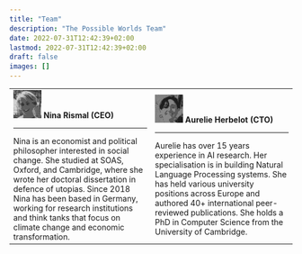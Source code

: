 ```yaml
---
title: "Team"
description: "The Possible Worlds Team"
date: 2022-07-31T12:42:39+02:00
lastmod: 2022-07-31T12:42:39+02:00
draft: false
images: []
---
```



<table>
<tr>
<td width='50%'>
<img src='nina.png' width='50px'><b>  Nina Rismal (CEO)</b>
<hr>
Nina is an economist and political philosopher interested in social change. She studied at SOAS, Oxford, and Cambridge, where she wrote her doctoral dissertation in defence of utopias. Since 2018 Nina has been based in Germany, working for research institutions and think tanks that focus on climate change and economic transformation. 

</td>

<td width='50%'>
<img src='aurelie.png' width='50px'><b>  Aurelie Herbelot (CTO)</b><br>
<hr>
Aurelie has over 15 years experience in AI research. Her specialisation is in building Natural Language Processing systems. She has held various university positions across Europe and authored 40+ international peer-reviewed publications. She holds a PhD in Computer Science from the University of Cambridge.
</td>
</tr>
</table>
